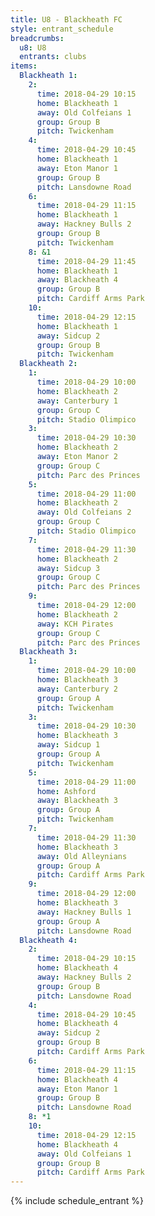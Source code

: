 ```yaml
---
title: U8 - Blackheath FC
style: entrant_schedule
breadcrumbs:
  u8: U8
  entrants: clubs
items:
  Blackheath 1:
    2:
      time: 2018-04-29 10:15
      home: Blackheath 1
      away: Old Colfeians 1
      group: Group B
      pitch: Twickenham
    4:
      time: 2018-04-29 10:45
      home: Blackheath 1
      away: Eton Manor 1
      group: Group B
      pitch: Lansdowne Road
    6:
      time: 2018-04-29 11:15
      home: Blackheath 1
      away: Hackney Bulls 2
      group: Group B
      pitch: Twickenham
    8: &1
      time: 2018-04-29 11:45
      home: Blackheath 1
      away: Blackheath 4
      group: Group B
      pitch: Cardiff Arms Park
    10:
      time: 2018-04-29 12:15
      home: Blackheath 1
      away: Sidcup 2
      group: Group B
      pitch: Twickenham
  Blackheath 2:
    1:
      time: 2018-04-29 10:00
      home: Blackheath 2
      away: Canterbury 1
      group: Group C
      pitch: Stadio Olimpico
    3:
      time: 2018-04-29 10:30
      home: Blackheath 2
      away: Eton Manor 2
      group: Group C
      pitch: Parc des Princes
    5:
      time: 2018-04-29 11:00
      home: Blackheath 2
      away: Old Colfeians 2
      group: Group C
      pitch: Stadio Olimpico
    7:
      time: 2018-04-29 11:30
      home: Blackheath 2
      away: Sidcup 3
      group: Group C
      pitch: Parc des Princes
    9:
      time: 2018-04-29 12:00
      home: Blackheath 2
      away: KCH Pirates
      group: Group C
      pitch: Parc des Princes
  Blackheath 3:
    1:
      time: 2018-04-29 10:00
      home: Blackheath 3
      away: Canterbury 2
      group: Group A
      pitch: Twickenham
    3:
      time: 2018-04-29 10:30
      home: Blackheath 3
      away: Sidcup 1
      group: Group A
      pitch: Twickenham
    5:
      time: 2018-04-29 11:00
      home: Ashford
      away: Blackheath 3
      group: Group A
      pitch: Twickenham
    7:
      time: 2018-04-29 11:30
      home: Blackheath 3
      away: Old Alleynians
      group: Group A
      pitch: Cardiff Arms Park
    9:
      time: 2018-04-29 12:00
      home: Blackheath 3
      away: Hackney Bulls 1
      group: Group A
      pitch: Lansdowne Road
  Blackheath 4:
    2:
      time: 2018-04-29 10:15
      home: Blackheath 4
      away: Hackney Bulls 2
      group: Group B
      pitch: Lansdowne Road
    4:
      time: 2018-04-29 10:45
      home: Blackheath 4
      away: Sidcup 2
      group: Group B
      pitch: Cardiff Arms Park
    6:
      time: 2018-04-29 11:15
      home: Blackheath 4
      away: Eton Manor 1
      group: Group B
      pitch: Lansdowne Road
    8: *1
    10:
      time: 2018-04-29 12:15
      home: Blackheath 4
      away: Old Colfeians 1
      group: Group B
      pitch: Cardiff Arms Park
---
```


{% include schedule_entrant %}
